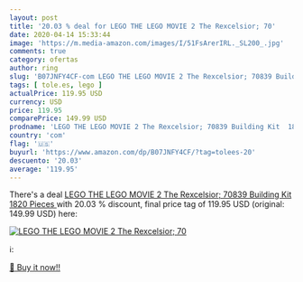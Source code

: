 ```yaml
---
layout: post
title: '20.03 % deal for LEGO THE LEGO MOVIE 2 The Rexcelsior; 70'
date: 2020-04-14 15:33:44
image: 'https://m.media-amazon.com/images/I/51FsArerIRL._SL200_.jpg'
comments: true
category: ofertas
author: ring
slug: 'B07JNFY4CF-com LEGO THE LEGO MOVIE 2 The Rexcelsior; 70839 Building Kit...'
tags: [ tole.es, lego ]
actualPrice: 119.95 USD
currency: USD
price: 119.95
comparePrice: 149.99 USD
prodname: 'LEGO THE LEGO MOVIE 2 The Rexcelsior; 70839 Building Kit  1820 Pieces '
country: 'com'
flag: '🇺🇸'
buyurl: 'https://www.amazon.com/dp/B07JNFY4CF/?tag=tolees-20'
descuento: '20.03'
average: '119.95'
---
```


There's a deal [LEGO THE LEGO MOVIE 2 The Rexcelsior; 70839 Building Kit  1820 Pieces ](https://www.amazon.com/dp/B07JNFY4CF/?tag=tolees-20)  with  20.03 % discount, final price tag of  119.95 USD (original: 149.99 USD) here:

[![LEGO THE LEGO MOVIE 2 The Rexcelsior; 70](https://m.media-amazon.com/images/I/51FsArerIRL._SL200_.jpg)](https://www.amazon.com/dp/B07JNFY4CF/?tag=tolees-20)

ℹ️:


[🛒 Buy it now!!](https://www.amazon.com/dp/B07JNFY4CF/?tag=tolees-20)
